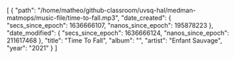 [
  {
    "path": "/home/matheo/github-classroom/uvsq-hal/medman-matmops/music-file/time-to-fall.mp3",
    "date_created": {
      "secs_since_epoch": 1636666107,
      "nanos_since_epoch": 195878223
    },
    "date_modified": {
      "secs_since_epoch": 1636666124,
      "nanos_since_epoch": 211617468
    },
    "title": "Time To Fall",
    "album": "",
    "artist": "Enfant Sauvage",
    "year": "2021"
  }
]